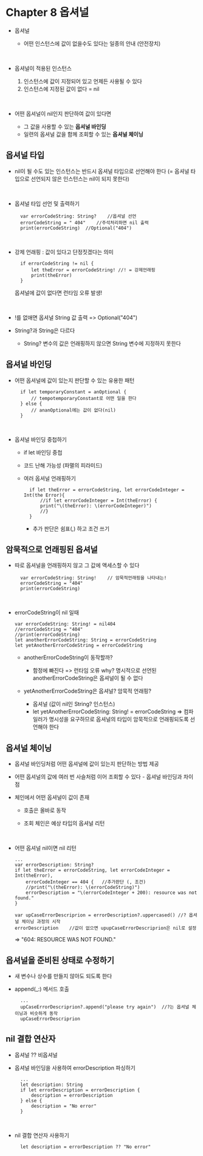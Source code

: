# Chapter 8 옵셔널
* 옵셔널
    * 어떤 인스턴스에 값이 없을수도 있다는 일종의 안내 (안전장치)

      ​

* 옵셔널이 적용된 인스턴스
    1) 인스턴스에 값이 지정되어 있고 언제든 사용될 수 있다
    2) 인스턴스에 지정된 값이 없다 = nil

    ​

* 어떤 옵셔널이 nil인지 판단하여 값이 있다면
    * 그 값을 사용할 수 있는 **옵셔널 바인딩**
    * 일련의 옵셔널 값을 함께 조회할 수 있는 **옵셔널 체이닝**




## 옵셔널 타입

* nil이 될 수도 있는 인스턴스는 반드시 옵셔널 타입으로 선언해야 한다
    (= 옵셔널 타입으로 선언되지 않은 인스턴스는 nil이 되지 못한다)

    ​

* 옵셔널 타입 선언 및 출력하기

        var errorCodeString: String?    //옵셔널 선언
        errorCodeString = " 404"    //주석처리하면 nil 출력
        print(errorCodeString)  //Optional("404")

    ​

* 강제 언래핑 : 값이 있다고 단정짓겠다는 의미

        if errorCodeString != nil {
            let theError = errorCodeString! //! = 강제언래핑
            print(theError)
        }

    옵셔널에 값이 없다면 런타임 오류 발생!

    ​
* !를 없애면 옵셔널 String 값 출력 => Optional("404")

* String?과 String은 다르다
    * String? 변수의 값은 언래핑하지 않으면 String 변수에 지정하지 못한다






## 옵셔널 바인딩

* 어떤 옵셔널에 값이 있는지 판단할 수 있는 유용한 패턴

        if let temporaryConstant = anOptional {
            // tempotemporaryConstant로 어떤 일을 한다
        } else {
            // ananOptional에는 값이 없다(nil)
        }
    ​

* 옵셔널 바인딩 중첩하기

    * if let 바인딩 중첩
    * 코드 난해 가능성 (파멸의 피라미드)
    * 여러 옵셔널 언래핑하기

            if let theError = errorCodeString, let errorCodeInteger = Int(the Error){
                //if let errorCodeInteger = Int(theError) {
                print("\(theError): \(errorCodeInteger)")
                //}
            }

        * 추가 판단은 쉼표(,) 하고 조건 쓰기







## 암묵적으로 언래핑된 옵셔널

* 따로 옵셔널을 언래핑하지 않고 그 값에 액세스할 수 있다

        var errorCodeString: String!    // 암묵적언래핑을 나타내는!
        errorCodeString = "404"
        print(errorCodeString)
    ​

* errorCodeString이 nil 일때

    ```
    var errorCodeString: String! = nil404
    //errorCodeString = "404"
    //print(errorCodeString)
    let anotherErrorCodeString: String = errorCodeString
    let yetAnotherErrorCodeString = errorCodeString
    ```

    * anotherErrorCodeString이 동작할까?
        * 함정에 빠진다 => 런타임 오류
          why? 명시적으로 선언된 anotherErrorCodeString은 옵셔널이 될 수 없다

    * yetAnotherErrorCodeString은 옵셔널? 암묵적 언래핑?
        * 옵셔널 (값이 nil인 String? 인스턴스)
        * let yetAnotherErrorCodeString: String! = errorCodeString
          => 컴파일러가 명시성을 요구하므로 옵셔널의 타입이 암묵적으로 언래핑되도록 선언해야 한다






## 옵셔널 체이닝

* 옵셔널 바인딩처럼 어떤 옵셔널에 값이 있는지 판단하는 방법 제공

* 어떤 옵셔널의 값에 여러 번 사슬처럼 이어 조회할 수 있다 - 옵셔널 바인딩과 차이점

* 체인에서 어떤 옵셔널이 값이 존재
    * 호출은 올바로 동작

    * 조회 체인은 예상 타입의 옵셔널 리턴

      ​

* 어떤 옵셔널 nil이면 nil 리턴

    ```
    ...
    var errorDescription: String?
    if let theError = errorCodeString, let errorCodeInteger = Int(theError),
        errorCodeInteger == 404 {   //추가판단 (, 조건)
        //print("\(theError): \(errorCodeString)")
        errorDescription = "\(errorCodeInteger + 200): resource was not found."
    }

    var upCaseErrorDescriprion = errorDescription?.uppercased() //? 옵셔널 체이닝 과정의 시작
    errorDescription    //값이 없으면 upupCaseErrorDescriprion은 nil로 설정
    ```

    => "604: RESOURCE WAS NOT FOUND."







## 옵셔널을 준비된 상태로 수정하기

* 새 변수나 상수를 만들지 않아도 되도록 한다
* append(_:) 메서드 호출

        ...
        upCaseErrorDescriprion?.append("please try again")  //?는 옵셔널 체이닝과 비슷하게 동작
        upCaseErrorDescriprion






## nil 결합 연산자

* 옵셔널 ?? 비옵셔널


* 옵셔널 바인딩을 사용하여 errorDescription 파싱하기

        ...
        let description: String
        if let errorDescription = errorDescription {
            description = errorDescription
        } else {
            description = "No error"
        }
    ​

* nil 결합 연산자 사용하기

        let description = errorDescription ?? "No error"
    ​    

